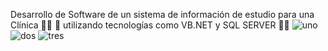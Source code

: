 Desarrollo de Software de un sistema de información de estudio para una Clínica 👨‍⚕️ 📝 utilizando tecnologías como VB.NET y SQL SERVER 👨‍💻
![uno](https://user-images.githubusercontent.com/116908552/210113688-9c4357e4-6450-4864-a827-ac547b3b2c21.png)
![dos](https://user-images.githubusercontent.com/116908552/210113689-2eeb4352-589e-4328-b6d9-cde0ca1f85c1.png)
![tres](https://user-images.githubusercontent.com/116908552/210113690-0aaa8acf-a38e-490f-ab47-88ac224ca6ad.png)
